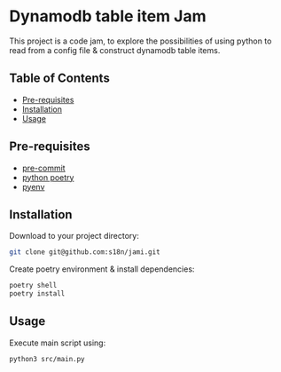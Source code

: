 # Dynamodb table item Jam

This project is a code jam, to explore the possibilities of using python to read
from a config file & construct dynamodb table items.

## Table of Contents

- [Pre-requisites](#pre-requisites)
- [Installation](#installation)
- [Usage](#usage)

## Pre-requisites

- [pre-commit](https://pre-commit.com/#install)
- [python poetry](https://python-poetry.org/docs/#installation)
- [pyenv](https://github.com/pyenv/pyenv/#installation)

## Installation

Download to your project directory:

```sh
git clone git@github.com:s18n/jami.git
```

Create poetry environment & install dependencies:
```sh
poetry shell
poetry install
```

## Usage

Execute main script using:
```sh
python3 src/main.py
```
